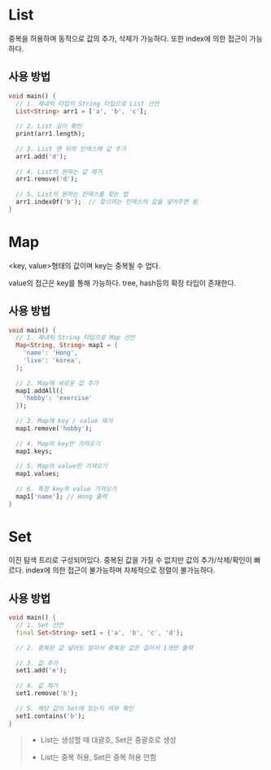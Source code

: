 # List

중복을 허용하며 동적으로 값의 추가, 삭제가 가능하다. 또한 index에 의한 접근이 가능하다.

## 사용 방법

``` dart
void main() {
  // 1. 제네릭 타입의 String 타입으로 List 선언
  List<String> arr1 = ['a', 'b', 'c'];
  
  // 2. List 길이 확인
  print(arr1.length);
  
  // 3. List 맨 뒤의 인덱스에 값 추가
  arr1.add('d');
  
  // 4. List의 원하는 값 제거
  arr1.remove('d');
  
  // 5. List의 원하는 인덱스를 찾는 법
  arr1.indexOf('b');  // 찾으려는 인덱스의 값을 넣어주면 됨
}
```



# Map

<key, value>형태의 값이며 key는 중복될 수 업다.

value의 접근은 key를 통해 가능하다. tree, hash등의 확장 타입이 존재한다.

## 사용 방법

``` dart
void main() {
  // 1. 제네릭 String 타입으로 Map 선언
  Map<String, String> map1 = {
    'name': 'Hong',
    'live': 'korea',
  };
  
  // 2. Map에 새로운 값 추가
  map1.addAll({
    'hobby': 'exercise'
  });
  
  // 3. Map에 key / value 제거
  map1.remove('hobby');
  
  // 4. Map의 key만 가져오기
  map1.keys;
    
  // 5. Map의 value만 가져오기
  map1.values;
    
  // 6. 특정 key의 value 가져오기
  map1['name']; // Hong 출력
}
```



# Set

이진 탐색 트리로 구성되어있다. 중복된 값을 가질 수 없지만 값의 추가/삭제/확인이 빠르다.
index에 의한 접근이 불가능하며 자체적으로 정렬이 불가능하다. 

## 사용 방법

``` dart
void main() {
  // 1. Set 선언
  final Set<String> set1 = {'a', 'b', 'c', 'd'};
  
  // 2. 중복된 값 넣어도 알아서 중복된 값은 걸러서 1개만 출력
  
  // 3. 값 추가
  set1.add('e');
  
  // 4. 값 제거
  set1.remove('b');
  
  // 5. 해당 값이 Set에 있는지 여부 확인
  set1.contains('b');
}
```

> - List는 생성할 때 대괄호, Set은 중괄호로 생성
>
> - List는 중복 허용, Set은 중복 허용 안함